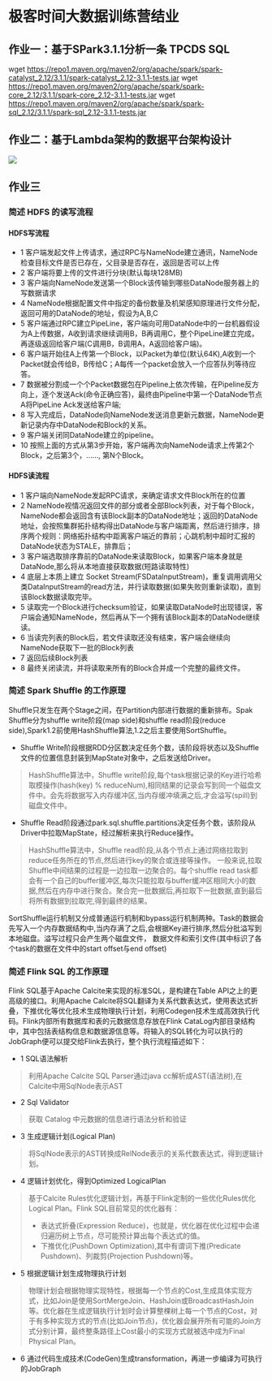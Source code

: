 # 极客时间大数据训练营结业
## 作业一：基于SPark3.1.1分析一条 TPCDS SQL

wget https://repo1.maven.org/maven2/org/apache/spark/spark-catalyst_2.12/3.1.1/spark-catalyst_2.12-3.1.1-tests.jar
wget https://repo1.maven.org/maven2/org/apache/spark/spark-core_2.12/3.1.1/spark-core_2.12-3.1.1-tests.jar
wget https://repo1.maven.org/maven2/org/apache/spark/spark-sql_2.12/3.1.1/spark-sql_2.12-3.1.1-tests.jar
## 作业二：基于Lambda架构的数据平台架构设计
![](others/image/Lambda.svg)
## 作业三
### 简述 HDFS 的读写流程
#### HDFS写流程
- 1 客户端发起文件上传请求，通过RPC与NameNode建立通讯，NameNode检查目标文件是否已存在，父目录是否存在，返回是否可以上传
- 2 客户端将要上传的文件进行分块(默认每块128MB)
- 3 客户端向NameNode发送第一个Block该传输到哪些DataNode服务器上的写数据请求
- 4 NameNode根据配置文件中指定的备份数量及机架感知原理进行文件分配，返回可用的DataNode的地址，假设为A,B,C
- 5 客户端通过RPC建立PipeLine，客户端向可用DataNode中的一台机器假设为A上传数据，A收到请求继续调用B，B再调用C，整个PipeLine建立完成，再逐级返回给客户端(C调用B，B调用A，A返回给客户端)。
- 6 客户端开始往A上传第一个Block，以Packet为单位(默认64K),A收到一个Packet就会传给B，B传给C；A每传一个packet会放入一个应答队列等待应答。
- 7 数据被分割成一个个Packet数据包在Pipeline上依次传输，在Pipeline反方向上，逐个发送Ack(命令正确应答)，最终由Pipeline中第一个DataNode节点A将PipeLine Ack发送给客户端;
- 8 写入完成后，DataNode向NameNode发送消息更新元数据，NameNode更新记录内存中DataNode和Block的关系。
- 9 客户端关闭同DataNode建立的pipeline。
- 10 按照上面的方式从第3步开始，客户端再次向NameNode请求上传第2个Block，之后第3个，......, 第N个Block。 

#### HDFS读流程
- 1 客户端向NameNode发起RPC请求，来确定请求文件Block所在的位置
- 2 NameNode视情况返回文件的部分或者全部Block列表，对于每个Block，NameNode都会返回含有该Block副本的DataNode地址；返回的DataNode地址，会按照集群拓扑结构得出DataNode与客户端距离，然后进行排序，排序两个规则：网络拓扑结构中距离客户端近的靠前；心跳机制中超时汇报的DataNode状态为STALE，排靠后；
- 3 客户端选取排序靠前的DataNode来读取Block，如果客户端本身就是DataNode,那么将从本地直接获取数据(短路读取特性)
- 4 底层上本质上建立 Socket Stream(FSDataInputStream)，重复调用调用父类DataInputStream的read方法，并行读取数据(如果失败则重新读取)，直到该Block数据读取完毕。
- 5 读取完一个Block进行checksum验证，如果读取DataNode时出现错误，客户端会通知NameNode，然后再从下一个拥有该Block副本的DataNode继续读。
- 6 当读完列表的Block后，若文件读取还没有结束，客户端会继续向NameNode获取下一批的Block列表
- 7 返回后续Block列表
- 8 最终关闭读流，并将读取来所有的Block合并成一个完整的最终文件。

### 简述 Spark Shuffle 的工作原理
Shuffle只发生在两个Stage之间，在Partition内部进行数据的重新排布。Spak Shuffle分为shuffle write阶段(map side)和shuffle read阶段(reduce side),Spark1.2前使用HashShuffle算法,1.2之后主要使用SortShuffle。
- Shuffle Write阶段根据RDD分区数决定任务个数，该阶段将状态以及Shuffle文件的位置信息封装到MapState对象中，之后发送给Driver。
> HashShuffle算法中，Shuffle write阶段,每个task根据记录的Key进行哈希取模操作(hash(key) % reduceNum),相同结果的记录会写到同一个磁盘文件中。会先将数据写入内存缓冲区,当内存缓冲填满之后,才会溢写(spill)到磁盘文件中。
- Shuffle Read阶段通过park.sql.shuffle.partitions决定任务个数，该阶段从Driver中拉取MapState，经过解析来执行Reduce操作。
> HashShuffle算法中，Shuffle read阶段,从各个节点上通过网络拉取到reduce任务所在的节点,然后进行key的聚合或连接等操作。 一般来说,拉取Shuffle中间结果的过程是一边拉取一边聚合的。每个shuffle read task都会有一个自己的buffer缓冲区,每次只能拉取与buffer缓冲区相同大小的数据,然后在内存中进行聚合。聚合完一批数据后,再拉取下一批数据,直到最后将所有数据到拉取完,得到最终的结果。

SortShuffle运行机制又分成普通运行机制和bypass运行机制两种。Task的数据会先写入一个内存数据结构中,当内存满了之后,会根据Key进行排序,然后分批溢写到本地磁盘。溢写过程只会产生两个磁盘文件， 数据文件和索引文件(其中标识了各个task的数据在文件中的start offset与end offset)
### 简述 Flink SQL 的工作原理
Flink SQL基于Apache Calcite来实现的标准SQL，是构建在Table API之上的更高级的接口。利用Apache Calcite将SQL翻译为关系代数表达式，使用表达式折叠，下推优化等优化技术生成物理执行计划，利用Codegen技术生成高效执行代码。Flink内部所有数据库和表的元数据信息存放在Flink CataLog内部目录结构中，其中包括表结构信息和数据源信息等。将输入的SQL转化为可以执行的JobGraph便可以提交给Flink去执行，整个执行流程描述如下：
- 1 SQL语法解析
> 利用Apache Calcite SQL Parser通过java cc解析成AST(语法树),在Calcite中用SqlNode表示AST
- 2 Sql Validator
> 获取 Catalog 中元数据的信息进行语法分析和验证
- 3 生成逻辑计划(Logical Plan)
> 将SqlNode表示的AST转换成RelNode表示的关系代数表达式，得到逻辑计划。
- 4 逻辑计划优化，得到Optimized LogicalPlan
> 基于Calcite Rules优化逻辑计划，再基于Flink定制的一些优化Rules优化Logical Plan。Flink SQL目前常见的优化器有：
> - 表达式折叠(Expression Reduce)，也就是，优化器在优化过程中会递归遍历树上节点，尽可能预计算出每个表达式的值。
> - 下推优化(PushDown Optimization),其中有谓词下推(Predicate Pushdown)、列裁剪(Projection Pushdown)等。

- 5 根据逻辑计划生成物理执行计划
> 物理计划会根据物理实现特性，根据每一个节点的Cost,生成具体实现方式，比如Join是使用SortMergeJoin、HashJoin或BroadcastHashJoin等。优化器在生成逻辑执行计划时会计算整棵树上每一个节点的Cost，对于有多种实现方式的节点(比如Join节点)，优化器会展开所有可能的Join方式分别计算，最终整条路径上Cost最小的实现方式就被选中成为Final Physical Plan。
- 6 通过代码生成技术(CodeGen)生成transformation，再进一步编译为可执行的JobGraph


